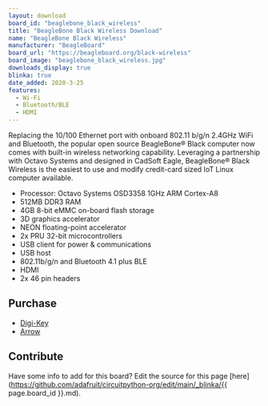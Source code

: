 ```yaml
---
layout: download
board_id: "beaglebone_black_wireless"
title: "BeagleBone Black Wireless Download"
name: "BeagleBone Black Wireless"
manufacturer: "BeagleBoard"
board_url: "https://beagleboard.org/black-wireless"
board_image: "beaglebone_black_wireless.jpg"
downloads_display: true
blinka: true
date_added: 2020-3-25
features:
  - Wi-Fi
  - Bluetooth/BLE
  - HDMI
---
```


Replacing the 10/100 Ethernet port with onboard 802.11 b/g/n 2.4GHz WiFi and Bluetooth, the popular open source BeagleBone® Black computer now comes with built-in wireless networking capability. Leveraging a partnership with Octavo Systems and designed in CadSoft Eagle, BeagleBone® Black Wireless is the easiest to use and modify credit-card sized IoT Linux computer available.

- Processor: Octavo Systems OSD3358 1GHz ARM Cortex-A8
- 512MB DDR3 RAM
- 4GB 8-bit eMMC on-board flash storage
- 3D graphics accelerator
- NEON floating-point accelerator
- 2x PRU 32-bit microcontrollers
- USB client for power & communications
- USB host
- 802.11b/g/n and Bluetooth 4.1 plus BLE
- HDMI
- 2x 46 pin headers

## Purchase
* [Digi-Key](https://www.digikey.com/products/en?lang=en&site=us&KeyWords=BBBWL-SC-562-ND)
* [Arrow](https://www.arrow.com/en/products/bbwireless/beagleboardorg)

## Contribute

Have some info to add for this board? Edit the source for this page [here](https://github.com/adafruit/circuitpython-org/edit/main/_blinka/{{ page.board_id }}.md).
